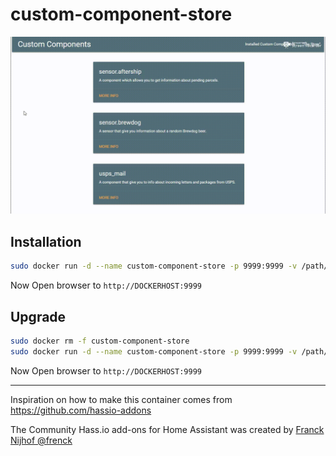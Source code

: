# custom-component-store

![overview](images/demo.gif)

## Installation

```bash
sudo docker run -d --name custom-component-store -p 9999:9999 -v /path/to/HA/config:/config ludeeus/custom-component-store:dev
```

Now Open browser to `http://DOCKERHOST:9999`

## Upgrade

```bash
sudo docker rm -f custom-component-store
sudo docker run -d --name custom-component-store -p 9999:9999 -v /path/to/HA/config:/config ludeeus/custom-component-store:dev
```

Now Open browser to `http://DOCKERHOST:9999`

***

Inspiration on how to make this container comes from https://github.com/hassio-addons

The Community Hass.io add-ons for Home Assistant was created by [Franck Nijhof @frenck](https://github.com/frenck)
